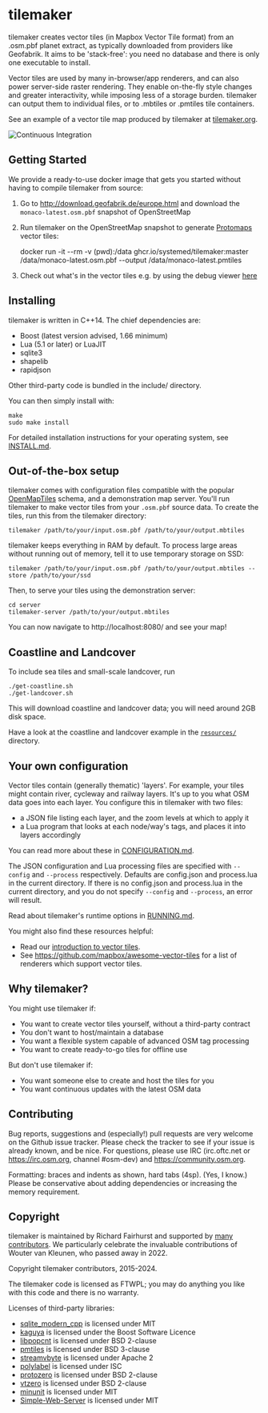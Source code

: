 # tilemaker

tilemaker creates vector tiles (in Mapbox Vector Tile format) from an .osm.pbf planet extract, as typically downloaded from providers like Geofabrik. It aims to be 'stack-free': you need no database and there is only one executable to install.

Vector tiles are used by many in-browser/app renderers, and can also power server-side raster rendering. They enable on-the-fly style changes and greater interactivity, while imposing less of a storage burden. tilemaker can output them to individual files, or to .mbtiles or .pmtiles tile containers.

See an example of a vector tile map produced by tilemaker at [tilemaker.org](https://tilemaker.org).

![Continuous Integration](https://github.com/systemed/tilemaker/workflows/Continuous%20Integration/badge.svg)

## Getting Started

We provide a ready-to-use docker image that gets you started without having to compile tilemaker from source:

1. Go to http://download.geofabrik.de/europe.html and download the `monaco-latest.osm.pbf` snapshot of OpenStreetMap

2. Run tilemaker on the OpenStreetMap snapshot to generate [Protomaps](https://protomaps.com) vector tiles:

    docker run -it --rm -v (pwd):/data ghcr.io/systemed/tilemaker:master /data/monaco-latest.osm.pbf --output /data/monaco-latest.pmtiles

3. Check out what's in the vector tiles e.g. by using the debug viewer [here](https://protomaps.github.io/PMTiles/)


## Installing

tilemaker is written in C++14. The chief dependencies are:

* Boost (latest version advised, 1.66 minimum)
* Lua (5.1 or later) or LuaJIT
* sqlite3
* shapelib
* rapidjson

Other third-party code is bundled in the include/ directory.

You can then simply install with:

    make
    sudo make install
	
For detailed installation instructions for your operating system, see [INSTALL.md](docs/INSTALL.md).

## Out-of-the-box setup

tilemaker comes with configuration files compatible with the popular [OpenMapTiles](https://openmaptiles.org) schema, and a demonstration map server. You'll run tilemaker to make vector tiles from your `.osm.pbf` source data. To create the tiles, run this from the tilemaker directory:

    tilemaker /path/to/your/input.osm.pbf /path/to/your/output.mbtiles

tilemaker keeps everything in RAM by default. To process large areas without running out of memory, tell it to use temporary storage on SSD:

    tilemaker /path/to/your/input.osm.pbf /path/to/your/output.mbtiles --store /path/to/your/ssd

Then, to serve your tiles using the demonstration server:

    cd server
	tilemaker-server /path/to/your/output.mbtiles

You can now navigate to http://localhost:8080/ and see your map!

## Coastline and Landcover

To include sea tiles and small-scale landcover, run

    ./get-coastline.sh
    ./get-landcover.sh

This will download coastline and landcover data; you will need around 2GB disk space.

Have a look at the coastline and landcover example in the [`resources/`](./resources) directory.

## Your own configuration

Vector tiles contain (generally thematic) 'layers'. For example, your tiles might contain river, cycleway and railway layers. It's up to you what OSM data goes into each layer. You configure this in tilemaker with two files:

* a JSON file listing each layer, and the zoom levels at which to apply it
* a Lua program that looks at each node/way's tags, and places it into layers accordingly

You can read more about these in [CONFIGURATION.md](docs/CONFIGURATION.md).

The JSON configuration and Lua processing files are specified with `--config` and `--process` respectively. Defaults are config.json and process.lua in the current directory. If there is no config.json and process.lua in the current directory, and you do not specify `--config` and `--process`, an error will result.

Read about tilemaker's runtime options in [RUNNING.md](docs/RUNNING.md).

You might also find these resources helpful:

* Read our [introduction to vector tiles](docs/VECTOR_TILES.md).
* See https://github.com/mapbox/awesome-vector-tiles for a list of renderers which support vector tiles.

## Why tilemaker?

You might use tilemaker if:

* You want to create vector tiles yourself, without a third-party contract
* You don't want to host/maintain a database
* You want a flexible system capable of advanced OSM tag processing
* You want to create ready-to-go tiles for offline use

But don't use tilemaker if:

* You want someone else to create and host the tiles for you
* You want continuous updates with the latest OSM data

## Contributing

Bug reports, suggestions and (especially!) pull requests are very welcome on the Github issue tracker. Please check the tracker to see if your issue is already known, and be nice. For questions, please use IRC (irc.oftc.net or https://irc.osm.org, channel #osm-dev) and https://community.osm.org.

Formatting: braces and indents as shown, hard tabs (4sp). (Yes, I know.) Please be conservative about adding dependencies or increasing the memory requirement.

## Copyright

tilemaker is maintained by Richard Fairhurst and supported by [many contributors](https://github.com/systemed/tilemaker/graphs/contributors). We particularly celebrate the invaluable contributions of Wouter van Kleunen, who passed away in 2022.

Copyright tilemaker contributors, 2015-2024.

The tilemaker code is licensed as FTWPL; you may do anything you like with this code and there is no warranty.

Licenses of third-party libraries:

- [sqlite_modern_cpp](https://github.com/SqliteModernCpp/sqlite_modern_cpp) is licensed under MIT
- [kaguya](https://github.com/satoren/kaguya) is licensed under the Boost Software Licence
- [libpopcnt](https://github.com/kimwalisch/libpopcnt) is licensed under BSD 2-clause
- [pmtiles](https://github.com/protomaps/PMTiles) is licensed under BSD 3-clause
- [streamvbyte](https://github.com/lemire/streamvbyte) is licensed under Apache 2
- [polylabel](https://github.com/mapbox/polylabel) is licensed under ISC
- [protozero](https://github.com/mapbox/protozero) is licensed under BSD 2-clause
- [vtzero](https://github.com/mapbox/vtzero) is licensed under BSD 2-clause
- [minunit](https://github.com/siu/minunit) is licensed under MIT
- [Simple-Web-Server](https://gitlab.com/eidheim/Simple-Web-Server) is licensed under MIT
